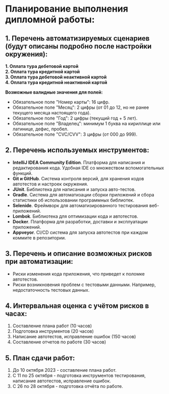 # Планирование выполнения дипломной работы:

## 1. Перечень автоматизируемых сценариев (будут описаны подробно после настройки окружения):
**1. Оплата тура дебетовой картой** \
**2. Оплата тура кредитной картой** \
**3. Оплата тура дебетовой неактивной картой** \
**4. Оплата тура кредитной неактивной картой**

**Возможные валидные значения для полей:**
- Обязательное поле "Номер карты": 16 цифр.
- Обязательное поле "Месяц": 2 цифры (от 01 до 12, но не ранее текущего месяца настоящего года).
- Обязательное поле "Год": 2 цифры (текущий год + 5 лет).
- Обязательное поле "Владелец": минимум 1 буква на кириллице или латинице, дефис, пробел.
- Обязательное поле "CVC/CVV": 3 цифры (от 000 до 999).

## 2. Перечень используемых инструментов:
* **IntelliJ IDEA Community Edition**. Платформа для написания и редактирования кода. Удобная IDE со множеством вспомогательных функций.
* **Git и GitHub**. Система контроля версий, для хранения кодов автотестов и настроек окружения.
* **JUnit**. Библиотека для написания и запуска авто-тестов.
* **Gradle**. Система для автоматизации сборки приложений и сбора статистики об использовании программных библиотек.
* **Selenide**. Фреймворк для автоматизированного тестирования веб-приложений.
* **Lombok**. Библиотека для оптимизации кода и автотестов.
* **Docker**. Платформа для разработки, доставки и эксплуатации приложений.
* **Appveyor**. CI/CD система для запуска автотестов при каждом коммите в репозитории.

## 3. Перечень и описание возможных рисков при автоматизации:
* Риски изменения кода приложения, что приведет к поломке автотестов.
* Риски возникновения проблем с тестовыми данными. Например, недостаточность тестовых данных.

## 4. Интервальная оценка с учётом рисков в часах:
1. Составление плана работ (10 часов)
2. Подготовка инструментов (20 часов)
3. Написание автотестов, исправление ошибок (150 часов)
4. Составление отчетов по работе (30 часов)

## 5. План сдачи работ:
1. До 10 октября 2023 - составление плана работ.
2. С 11 по 25 октября - подготовка инструментов тестирования, написание автотестов, исправление ошибок.
3. С 26 по 28 октября - подготовка отчёта по работе.